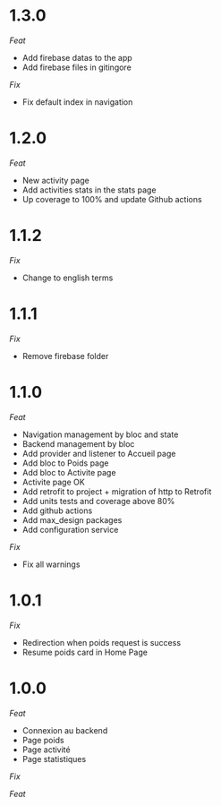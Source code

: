 # 1.3.0

_Feat_

- Add firebase datas to the app
- Add firebase files in gitingore

_Fix_

- Fix default index in navigation

# 1.2.0

_Feat_

- New activity page
- Add activities stats in the stats page
- Up coverage to 100% and update Github actions

# 1.1.2

_Fix_

- Change to english terms

# 1.1.1

_Fix_

- Remove firebase folder

# 1.1.0

_Feat_

- Navigation management by bloc and state
- Backend management by bloc
- Add provider and listener to Accueil page
- Add bloc to Poids page
- Add bloc to Activite page
- Activite page OK
- Add retrofit to project + migration of http to Retrofit
- Add units tests and coverage above 80%
- Add github actions
- Add max_design packages
- Add configuration service

_Fix_

- Fix all warnings

# 1.0.1

_Fix_

- Redirection when poids request is success
- Resume poids card in Home Page

# 1.0.0

_Feat_

- Connexion au backend
- Page poids
- Page activité
- Page statistiques

_Fix_

_Feat_
